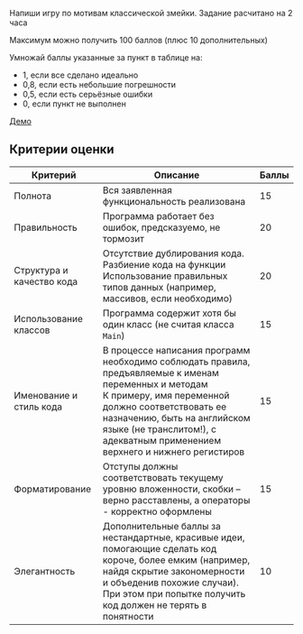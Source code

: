 Напиши игру по мотивам классической змейки. Задание расчитано на 2 часа 

Максимум можно получить 100 баллов (плюс 10 дополнительных) 

Умножай баллы указанные за пункт в таблице на:
- 1, если все сделано идеально 
- 0,8, если есть небольшие погрешности 
- 0,5, если есть серьёзные ошибки
- 0, если пункт не выполнен 

[Демо](http://simplifier.github.io/snake)

## Критерии оценки

| Критерий                  | Описание                                                     | Баллы |
| ------------------------- | ------------------------------------------------------------ | ----- |
| Полнота                   | Вся заявленная функциональность реализована                  | 15      |
| Правильность              | Программа работает без ошибок, предсказуемо, не тормозит     |20       |
| Структура и качество кода | Отсутствие дублирования кода. Разбиение кода на функции<br />Использование правильных типов данных (например, массивов, если необходимо) |20       |
| Использование классов     | Программа содержит хотя бы один класс (не считая класса `Main`) | 15      |
| Именование и стиль кода   | В процессе написания программ необходимо соблюдать правила, предъявляемые к именам переменных и методам<br />К примеру, имя переменной должно соответствовать ее назначению, быть на английском языке (не транслитом!), с адекватным применением верхнего и нижнего регистиров | 15      |
| Форматирование            | Отступы должны соответствовать текущему уровню вложенности, скобки – верно расставлены, а операторы - корректно оформлены |15       |
| Элегантность              | Дополнительные баллы за нестандартные, красивые идеи, помогающие сделать код короче, более емким (например, найдя скрытие закономерности и объеденив похожие случаи). При этом при попытке получить код должен не терять в понятности | 10    |

